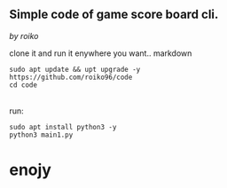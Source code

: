## Simple code of game score board cli. 

*by roiko* 

clone it and run it enywhere you want.. 
markdown
```
sudo apt update && upt upgrade -y
https://github.com/roiko96/code
cd code
```
<br> run: </br>
```
sudo apt install python3 -y 
python3 main1.py
```
# enojy
